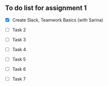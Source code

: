 ## To do list for assignment 1

- [X] Create Slack, Teamwork Basics (with Sarina)
- [ ] Task 2
- [ ] Task 3
- [ ] Task 4
- [ ] Task 5
- [ ] Task 6
- [ ] Task 7

